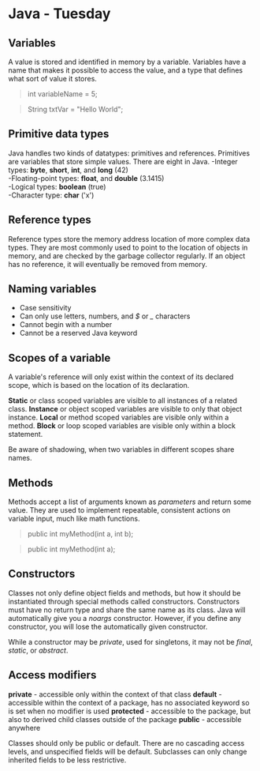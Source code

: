 # Java - Tuesday
## Variables
A value is stored and identified in memory by a variable. Variables have a name that makes it possible to access the value, and a type that defines what sort of value it stores.
>int variableName = 5;

>String txtVar = "Hello World";

## Primitive data types
Java handles two kinds of datatypes: primitives and references. Primitives are variables that store simple values. There are eight in Java.
-Integer types: **byte**, **short**, **int**, and **long** (42)  
-Floating-point types: **float**, and **double** (3.1415)  
-Logical types: **boolean** (true)  
-Character type: **char** ('x')

## Reference types
Reference types store the memory address location of more complex data types. They are most commonly used to point to the location of objects in memory, and are checked by the garbage collector regularly. If an object has no reference, it will eventually be removed from memory.

## Naming variables
- Case sensitivity
- Can only use letters, numbers, and *$* or *_* characters
- Cannot begin with a number
- Cannot be a reserved Java keyword

## Scopes of a variable
A variable's reference will only exist within the context of its declared scope, which is based on the location of its declaration.

**Static** or class scoped variables are visible to all instances of a related class.
**Instance** or object scoped variables are visible to only that object instance.
**Local** or method scoped variables are visible only within a method.
**Block** or loop scoped variables are visible only within a block statement.

Be aware of shadowing, when two variables in different scopes share names.

## Methods
Methods accept a list of arguments known as *parameters* and return some value. They are used to implement repeatable, consistent actions on variable input, much like math functions.
>public int myMethod(int a, int b);

>public int myMethod(int a);

## Constructors
Classes not only define object fields and methods, but how it should be instantiated through special methods called constructors. Constructors must have no return type and share the same name as its class. Java will automatically give you a *noargs* constructor. However, if you define any constructor, you will lose the automatically given constructor.

While a constructor may be *private*, used for singletons, it may not be *final*, *static*, or *abstract*.

## Access modifiers
**private** - accessible only within the context of that class
**default** - accessible within the context of a package, has no associated keyword so is set when no modifier is used
**protected** - accessible to the package, but also to derived child classes outside of the package
**public** - accessible anywhere

Classes should only be public or default. There are no cascading access levels, and unspecified fields will be default. Subclasses can only change inherited fields to be less restrictive.